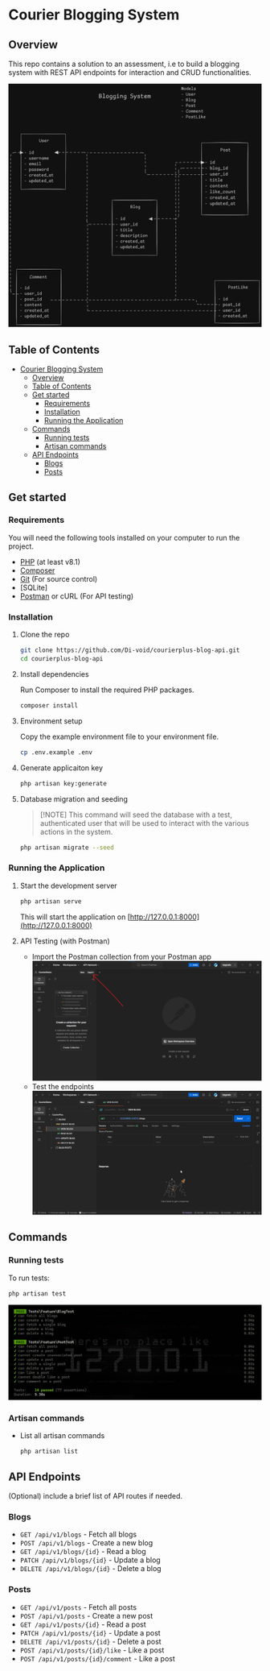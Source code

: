 
# Courier Blogging System

## Overview

This repo contains a solution to an assessment, i.e to build a blogging system with REST API endpoints for interaction and CRUD functionalities.

![blog system](./imgs/blog-sys-model.png)

## Table of Contents

- [Courier Blogging System](#courier-blogging-system)
  - [Overview](#overview)
  - [Table of Contents](#table-of-contents)
  - [Get started](#get-started)
    - [Requirements](#requirements)
    - [Installation](#installation)
    - [Running the Application](#running-the-application)
  - [Commands](#commands)
    - [Running tests](#running-tests)
    - [Artisan commands](#artisan-commands)
  - [API Endpoints](#api-endpoints)
    - [Blogs](#blogs)
    - [Posts](#posts)

## Get started

### Requirements

You will need the following tools installed on your computer to run the project.

- [PHP](https://www.php.net/downloads) (at least v8.1)
- [Composer](https://getcomposer.org/doc/)
- [Git](https://git-scm.com/downloads) (For source control)
- [SQLite]
- [Postman](https://www.postman.com/) or cURL (For API testing)

### Installation

1. Clone the repo

    ```bash
    git clone https://github.com/Di-void/courierplus-blog-api.git
    cd courierplus-blog-api
    ```

2. Install dependencies

    Run Composer to install the required PHP packages.

    ```bash
    composer install
    ```

3. Environment setup

    Copy the example environment file to your environment file.

    ```bash
    cp .env.example .env
    ```

4. Generate applicaiton key

    ```bash
    php artisan key:generate
    ```

5. Database migration and seeding

    >[!NOTE] This command will seed the database with a test, authenticated user that will be used to interact with the various actions in the system.

    ```bash
    php artisan migrate --seed
    ```

### Running the Application

1. Start the development server

    ```bash
    php artisan serve
    ```

    This will start the application on [http://127.0.0.1:8000](http://127.0.0.1:8000)

2. API Testing (with Postman)
    - Import the Postman collection from your Postman app
    ![import button](./imgs/import-button.png)
    - Test the endpoints
    ![test endpoints](./imgs/test-req.gif)

## Commands

### Running tests

To run tests:

```bash
php artisan test
```

![testing](./imgs/courier-tests.png)

### Artisan commands

- List all artisan commands

  ```bash
  php artisan list
  ```

## API Endpoints

(Optional) include a brief list of API routes if needed.

### Blogs

- `GET /api/v1/blogs` - Fetch all blogs
- `POST /api/v1/blogs` - Create a new blog
- `GET /api/v1/blogs/{id}` - Read a blog
- `PATCH /api/v1/blogs/{id}` - Update a blog
- `DELETE /api/v1/blogs/{id}` - Delete a blog

### Posts

- `GET /api/v1/posts` - Fetch all posts
- `POST /api/v1/posts` - Create a new post
- `GET /api/v1/posts/{id}` - Read a post
- `PATCH /api/v1/posts/{id}` - Update a post
- `DELETE /api/v1/posts/{id}` - Delete a post
- `POST /api/v1/posts/{id}/like` - Like a post
- `POST /api/v1/posts/{id}/comment` - Like a post

